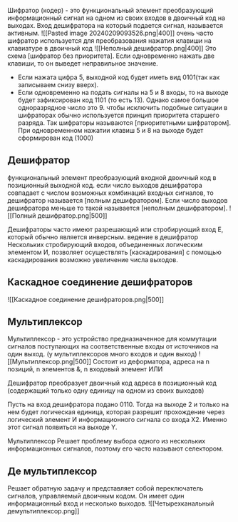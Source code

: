
Шифратор (кодер) - это функциональный элемент преобразующий информационный сигнал на одном из своих входов в двоичный код на выходах.
Вход дешифратора на который подается сигнал, называется активным. 
![[Pasted image 20240209093526.png|400]]
очень часто шифратор используется для преобразования нажатия клавиши на клавиатуре в двоичный код
![[Неполный дешифратор.png|400]]
Это схема [шифратор без приоритета]. Если одновременно нажать две клавиши, то он выведет неправильное значение.
- Если нажата цифра 5, выходной код будет иметь вид 0101(так как записываем снизу вверх).
- Если одновременно на подать сигналы на 5 и 8 входы, то на выходе будет зафиксирован код 1101 (то есть 13).  Однако самое большое одноразрядное число это 9.
чтобы исключить подобные ситуации в шифраторах обычно используется принцип приоритета старшего разряда.
Так шифраторы называются [приоритетными шифратором]. При одновременном нажатии клавиш 5 и 8 на выходе будет сформирован код (1000)

## Дешифратор 
функциональный элемент преобразующий входной двоичный код в позиционный выходной код. если число выходов дешифратора совпадает с числом возможных комбинаций входных сигналов, то дешифратор называется [полным дешифратором]. Если число выходов дешифратора меньше то такой называется [неполным дешифратором]. 
![[Полный дешифратор.png|500]]

Дешифраторы часто имеют разрешающий или стробирующий вход E, который обычно является инверсным. 
ведение в дешифратор Нескольких стробирующий входов, объединенных логическим элементом И, позволяет осуществлять [каскадирования]
с помощью каскадирования возможно увеличение числа выходов.

## Каскадное соединение дешифраторов
![[Каскадное соединение дешифраторов.png|500]]

## Мультиплексор
Мультиплексор - это устройство предназначенное для коммутации сигналов поступающих на соответственные входы от источников на один выход. (у мультиплексоров много входов и один выход)
![[Мультиплексор.png|500]]
Состоит из деформатора, адреса на n позиций, n элементов &, n входовый элемент ИЛИ 

Дешифратор преобразует двоичный код адреса в позиционный код (содержащий только одну единицу на одном из своих выходов)

Пусть на вход дешифратора подано 0110. Тогда на выходе 2 и только на нем будет логическая единица, которая разрешит прохождение через логический элемент И информационного сигнала со входа X2. Именно этот сигнал появиться на выходе Y.

Мультиплексор Решает проблему выбора одного из нескольких информационных сигналов, поэтому его часто называют селектором.

## Де мультиплексор
Решает обратную задачу и представляет собой переключатель сигналов, управляемый двоичным кодом. Он имеет один информационный вход и несколько выходов. 
![[Четырехканальный демультиплексор.png]]